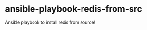ansible-playbook-redis-from-src
===============================

Ansible playbook to install redis from source!
